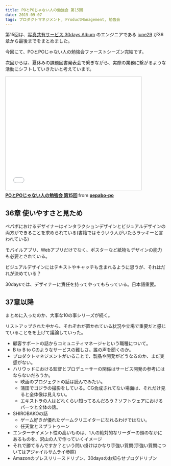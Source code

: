 ```yaml
---
title: POとPOじゃない人の勉強会 第15回
date: 2015-09-07
tags: プロダクトマネジメント, ProductManagement, 勉強会
---
```

第15回は、[写真共有サービス 30days Album](https://30d.jp/) のエンジニアである [june29](https://twitter.com/june29) が36章から最後までをまとめました。

今回にて、POとPOじゃない人の勉強会ファーストシーズン完結です。

次回からは、夏休みの課題図書発表会で繋ぎながら、実際の業務に繋がるような活動にシフトしていきたいと考えています。

<iframe src="//www.slideshare.net/slideshow/embed_code/key/NvU1BaGjDHBGc8" width="425" height="355" frameborder="0" marginwidth="0" marginheight="0" scrolling="no" style="border:1px solid #CCC; border-width:1px; margin-bottom:5px; max-width: 100%;" allowfullscreen> </iframe> <div style="margin-bottom:5px"> <strong> <a href="//www.slideshare.net/pepabo-po/popo-15" title="POとPOじゃない人の勉強会 第15回" target="_blank">POとPOじゃない人の勉強会 第15回</a> </strong> from <strong><a href="//www.slideshare.net/pepabo-po" target="_blank">pepabo-po</a></strong> </div>

## 36章 使いやすさと見ため

ペパボにおけるデザイナーはインタラクションデザインとビジュアルデザインの両方ができることを求められている(書籍ではそういう人がいたらラッキーと言われている)

モバイルアプリ、Webアプリだけでなく、ポスターなど紙物もデザインの能力も必要とされている。

ビジュアルデザインにはテキストやキャッチも含まれるように思うが、それはだれが決めている？

30daysでは、デザイナーに責任を持ってやってもらっている。日本語重要。

## 37章以降

まとめに入ったのか、大事な10の事シリーズが続く。

リストアップされた中から、それぞれが置かれている状況や立場で重要だと感じていることをを上げて議論していった。

- 顧客サポートの話からコミュニティマネージャという職種について。
- B to B to Cのようなサービスの難しさ。誰の声を聞くのか。
- プロダクトマネジメントがいることで、製品や開発がどうなるのか、まだ実感がない。
- ハリウッドにおける監督とプロデューサーの関係はサービス開発の参考にはならないだろうか。
  - 映画のプロジェクトの話は読んでみたい。
  - 蒲田でゴジラの撮影をしている。CG合成されてない場面は、それだけ見ると全体像は見えない。
  - エキストラの人はどれくらい知ってるんだろう？ソフトウェアにおけるパーツと全体の話。
- SHIROBAKOの話
  - ゲーム好きが優れたゲームクリエイターになれるわけではない。
  - 任天堂とスプラトゥーン
- エンターテイメント性の高いものは、1人の絶対的なリーダーの頭のなかにあるものを、沢山の人で作っていくイメージ
- それで勝てるんですか？という問い掛けはかなり手強い質問(手強い質問についてはアジャイルサムライ参照)
- Amazonのプレスリリースドリブン、30daysのお知らせブログドリブン
